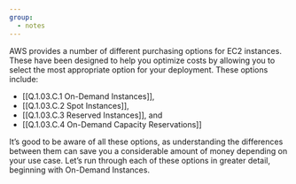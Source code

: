 ```yaml
---
group:
  - notes
---
```

AWS provides a number of different purchasing options for EC2 instances. These have been designed to help you optimize costs by allowing you to select the most appropriate option for your deployment. These options include:
- [[Q.1.03.C.1 On-Demand Instances]],
- [[Q.1.03.C.2 Spot Instances]],
- [[Q.1.03.C.3 Reserved Instances]], and
- [[Q.1.03.C.4 On-Demand Capacity Reservations]]

It’s good to be aware of all these options, as understanding the differences between them can save you a considerable amount of money depending on your use case. Let’s run through each of these options in greater detail, beginning with On-Demand Instances.